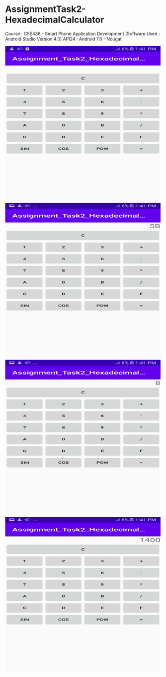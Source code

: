 # AssignmentTask2-HexadecimalCalculator
Course : CSE438 - Smart Phone Application Development (Software Used : Android Studio Version 4.0) API24 : Android 7.0 - Nougat

<img src="https://github.com/navidnayyem/AssignmentTask2-HexadecimalCalculator/blob/main/SS1.png" width="500px" height="500px">
<img src="https://github.com/navidnayyem/AssignmentTask2-HexadecimalCalculator/blob/main/SS2.png" width="500px" height="500px">
<img src="https://github.com/navidnayyem/AssignmentTask2-HexadecimalCalculator/blob/main/SS3.png" width="500px" height="500px">
<img src="https://github.com/navidnayyem/AssignmentTask2-HexadecimalCalculator/blob/main/SS4.png" width="500px" height="500px">
